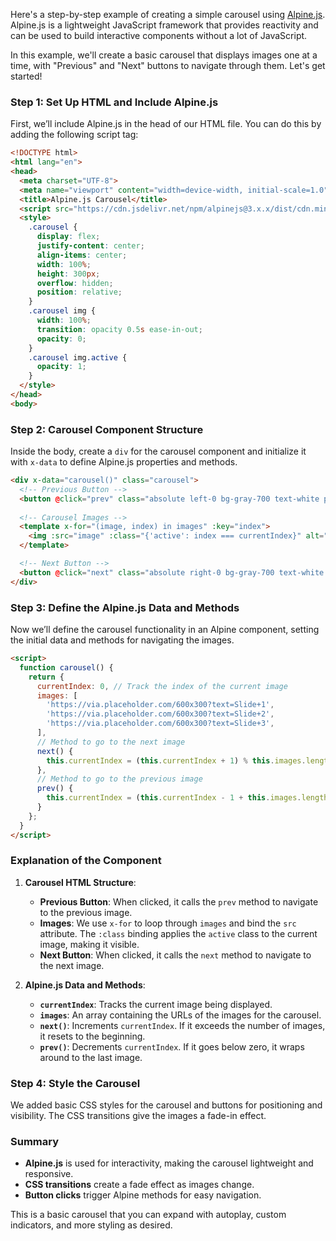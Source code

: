 Here's a step-by-step example of creating a simple carousel using [Alpine.js](https://alpinejs.dev/). Alpine.js is a lightweight JavaScript framework that provides reactivity and can be used to build interactive components without a lot of JavaScript.

In this example, we'll create a basic carousel that displays images one at a time, with "Previous" and "Next" buttons to navigate through them. Let's get started!

### Step 1: Set Up HTML and Include Alpine.js

First, we’ll include Alpine.js in the head of our HTML file. You can do this by adding the following script tag:

```html
<!DOCTYPE html>
<html lang="en">
<head>
  <meta charset="UTF-8">
  <meta name="viewport" content="width=device-width, initial-scale=1.0">
  <title>Alpine.js Carousel</title>
  <script src="https://cdn.jsdelivr.net/npm/alpinejs@3.x.x/dist/cdn.min.js" defer></script>
  <style>
    .carousel {
      display: flex;
      justify-content: center;
      align-items: center;
      width: 100%;
      height: 300px;
      overflow: hidden;
      position: relative;
    }
    .carousel img {
      width: 100%;
      transition: opacity 0.5s ease-in-out;
      opacity: 0;
    }
    .carousel img.active {
      opacity: 1;
    }
  </style>
</head>
<body>
```

### Step 2: Carousel Component Structure

Inside the body, create a `div` for the carousel component and initialize it with `x-data` to define Alpine.js properties and methods.

```html
<div x-data="carousel()" class="carousel">
  <!-- Previous Button -->
  <button @click="prev" class="absolute left-0 bg-gray-700 text-white px-3 py-2 rounded">Previous</button>
  
  <!-- Carousel Images -->
  <template x-for="(image, index) in images" :key="index">
    <img :src="image" :class="{'active': index === currentIndex}" alt="Carousel Image">
  </template>

  <!-- Next Button -->
  <button @click="next" class="absolute right-0 bg-gray-700 text-white px-3 py-2 rounded">Next</button>
</div>
```

### Step 3: Define the Alpine.js Data and Methods

Now we’ll define the carousel functionality in an Alpine component, setting the initial data and methods for navigating the images.

```html
<script>
  function carousel() {
    return {
      currentIndex: 0, // Track the index of the current image
      images: [
        'https://via.placeholder.com/600x300?text=Slide+1',
        'https://via.placeholder.com/600x300?text=Slide+2',
        'https://via.placeholder.com/600x300?text=Slide+3',
      ],
      // Method to go to the next image
      next() {
        this.currentIndex = (this.currentIndex + 1) % this.images.length;
      },
      // Method to go to the previous image
      prev() {
        this.currentIndex = (this.currentIndex - 1 + this.images.length) % this.images.length;
      }
    };
  }
</script>
```

### Explanation of the Component

1. **Carousel HTML Structure**:
   - **Previous Button**: When clicked, it calls the `prev` method to navigate to the previous image.
   - **Images**: We use `x-for` to loop through `images` and bind the `src` attribute. The `:class` binding applies the `active` class to the current image, making it visible.
   - **Next Button**: When clicked, it calls the `next` method to navigate to the next image.

2. **Alpine.js Data and Methods**:
   - **`currentIndex`**: Tracks the current image being displayed.
   - **`images`**: An array containing the URLs of the images for the carousel.
   - **`next()`**: Increments `currentIndex`. If it exceeds the number of images, it resets to the beginning.
   - **`prev()`**: Decrements `currentIndex`. If it goes below zero, it wraps around to the last image.

### Step 4: Style the Carousel

We added basic CSS styles for the carousel and buttons for positioning and visibility. The CSS transitions give the images a fade-in effect.

### Summary

- **Alpine.js** is used for interactivity, making the carousel lightweight and responsive.
- **CSS transitions** create a fade effect as images change.
- **Button clicks** trigger Alpine methods for easy navigation.

This is a basic carousel that you can expand with autoplay, custom indicators, and more styling as desired.
